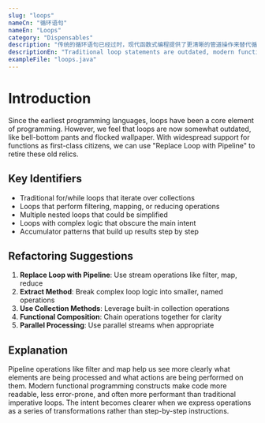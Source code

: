 ```yaml
---
slug: "loops"
nameCn: "循环语句"
nameEn: "Loops"
category: "Dispensables"
description: "传统的循环语句已经过时，现代函数式编程提供了更清晰的管道操作来替代循环。"
descriptionEn: "Traditional loop statements are outdated, modern functional programming provides clearer pipeline operations to replace loops."
exampleFile: "loops.java"
---
```


# Introduction

Since the earliest programming languages, loops have been a core element of programming. However, we feel that loops are now somewhat outdated, like bell-bottom pants and flocked wallpaper. With widespread support for functions as first-class citizens, we can use "Replace Loop with Pipeline" to retire these old relics.

## Key Identifiers

- Traditional for/while loops that iterate over collections
- Loops that perform filtering, mapping, or reducing operations
- Multiple nested loops that could be simplified
- Loops with complex logic that obscure the main intent
- Accumulator patterns that build up results step by step

## Refactoring Suggestions

1. **Replace Loop with Pipeline**: Use stream operations like filter, map, reduce
2. **Extract Method**: Break complex loop logic into smaller, named operations
3. **Use Collection Methods**: Leverage built-in collection operations
4. **Functional Composition**: Chain operations together for clarity
5. **Parallel Processing**: Use parallel streams when appropriate

## Explanation

Pipeline operations like filter and map help us see more clearly what elements are being processed and what actions are being performed on them. Modern functional programming constructs make code more readable, less error-prone, and often more performant than traditional imperative loops. The intent becomes clearer when we express operations as a series of transformations rather than step-by-step instructions.

